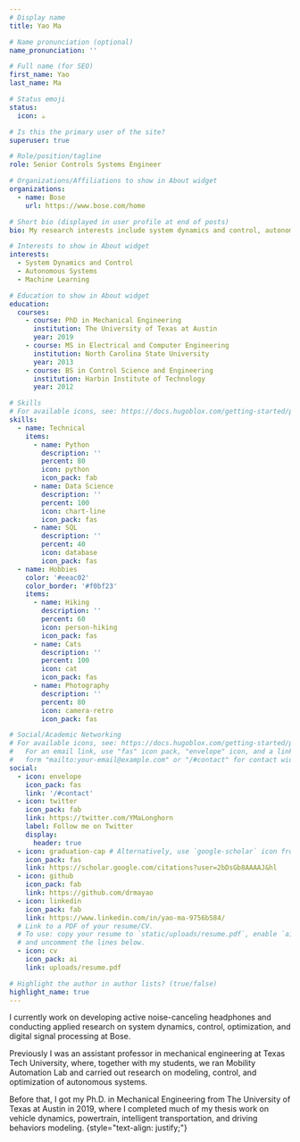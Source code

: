 ```yaml
---
# Display name
title: Yao Ma

# Name pronunciation (optional)
name_pronunciation: ''

# Full name (for SEO)
first_name: Yao
last_name: Ma

# Status emoji
status:
  icon: ☕️

# Is this the primary user of the site?
superuser: true

# Role/position/tagline
role: Senior Controls Systems Engineer

# Organizations/Affiliations to show in About widget
organizations:
  - name: Bose
    url: https://www.bose.com/home

# Short bio (displayed in user profile at end of posts)
bio: My research interests include system dynamics and control, autonomous systems, and machine learning.

# Interests to show in About widget
interests:
  - System Dynamics and Control
  - Autonomous Systems
  - Machine Learning

# Education to show in About widget
education:
  courses:
    - course: PhD in Mechanical Engineering
      institution: The University of Texas at Austin
      year: 2019
    - course: MS in Electrical and Computer Engineering
      institution: North Carolina State University
      year: 2013
    - course: BS in Control Science and Engineering
      institution: Harbin Institute of Technology
      year: 2012

# Skills
# For available icons, see: https://docs.hugoblox.com/getting-started/page-builder/#icons
skills:
  - name: Technical
    items:
      - name: Python
        description: ''
        percent: 80
        icon: python
        icon_pack: fab
      - name: Data Science
        description: ''
        percent: 100
        icon: chart-line
        icon_pack: fas
      - name: SQL
        description: ''
        percent: 40
        icon: database
        icon_pack: fas
  - name: Hobbies
    color: '#eeac02'
    color_border: '#f0bf23'
    items:
      - name: Hiking
        description: ''
        percent: 60
        icon: person-hiking
        icon_pack: fas
      - name: Cats
        description: ''
        percent: 100
        icon: cat
        icon_pack: fas
      - name: Photography
        description: ''
        percent: 80
        icon: camera-retro
        icon_pack: fas

# Social/Academic Networking
# For available icons, see: https://docs.hugoblox.com/getting-started/page-builder/#icons
#   For an email link, use "fas" icon pack, "envelope" icon, and a link in the
#   form "mailto:your-email@example.com" or "/#contact" for contact widget.
social:
  - icon: envelope
    icon_pack: fas
    link: '/#contact'
  - icon: twitter
    icon_pack: fab
    link: https://twitter.com/YMaLonghorn
    label: Follow me on Twitter
    display:
      header: true
  - icon: graduation-cap # Alternatively, use `google-scholar` icon from `ai` icon pack
    icon_pack: fas
    link: https://scholar.google.com/citations?user=2bDsGb8AAAAJ&hl
  - icon: github
    icon_pack: fab
    link: https://github.com/drmayao
  - icon: linkedin
    icon_pack: fab
    link: https://www.linkedin.com/in/yao-ma-9756b584/
  # Link to a PDF of your resume/CV.
  # To use: copy your resume to `static/uploads/resume.pdf`, enable `ai` icons in `params.yaml`,
  # and uncomment the lines below.
  - icon: cv
    icon_pack: ai
    link: uploads/resume.pdf

# Highlight the author in author lists? (true/false)
highlight_name: true
---
```


I currently work on developing active noise-canceling headphones and conducting applied research on system dynamics, control, optimization, and digital signal processing at Bose.

Previously I was an assistant professor in mechanical engineering at Texas Tech University, where, together with my students, we ran Mobility Automation Lab and carried out research on modeling, control, and optimization of autonomous systems.

Before that, I got my Ph.D. in Mechanical Engineering from The University of Texas at Austin in 2019, where I completed much of my thesis work on vehicle dynamics, powertrain, intelligent transportation, and driving behaviors modeling.
{style="text-align: justify;"}
